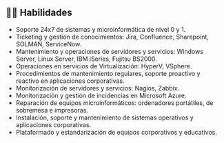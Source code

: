 ## 🤹🏻 Habilidades

- Soporte 24x7 de sistemas y microinformática de nivel 0 y 1.
- Ticketing y gestión de conocimientos: Jira, Confluence, Sharepoint, SOLMAN, ServiceNow.
- Mantenimiento y operaciones de servidores y servicios: Windows Server, Linux Server, IBM iSeries, Fujitsu BS2000.
- Operaciones en servicios de Virtualización: HyperV, VSphere.
- Procedimientos de mantenimiento regulares, soporte proactivo y reactivo en aplicaciones corporativas.
- Monitorización de servidores y servicios: Nagios, Zabbix.
- Monitorización y gestión de incidencias en Microsoft Azure.  
- Reparación de equipos microinformáticos: ordenadores portátiles, de sobremesa e impresoras.
- Instalación, soporte y mantenimiento de sistemas operativos y aplicaciones corporativas.
- Plataformado y estandarización de equipos corporativos y educativos.  
